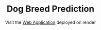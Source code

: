 <a name="readme-top"></a>

<div align="center">

# __Dog Breed Prediction__


Visit the <a href="http://192.168.1.23:8501">Web Application</a> deployed on render

</div>

